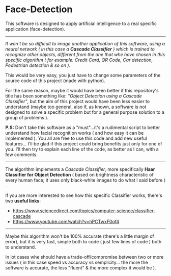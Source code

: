 # Face-Detection
This software is designed to apply artificial intelligence to a real specific application (face-detection).

***

*It won't be so difficult to image another application of this software, using a neural network ( in this case a **Cascade Classifier** ) which is trained to recognize other objects, different from the one that whe have chosen in this specific algorithm ( for example: Credit Card, QR Code, Car detection, Pedestrian detection & so on ).*

This would be very easy, you just have to change some parameters of the source code of this project (made with python).

For the same reason, maybe it would have been better if this repository's title has been something like: *"Object Detection using a Cascade Classifier"*, but the aim of this project would have been less easier to understand (maybe too general, also if, as known, a software is not designed to solve a specific problem but for a general purpose solution to a group of problems ). 

**P.S:** Don't take this software as a "must"...it's a rudimental script to better understand how facial recognition works ( and how easy it can be implemented ). 
You all are free to use this code and add new useful features... I'll be glad if this project could bring benefits just only for one of you.
I'll then try to explain each line of the code, as better as I can, with a few comments. 

***

The algorithm implements a *Cascade Classifier*, more specifically **Haar Classifier for Object Detection** ( based on brightness characteristic of every human face; it uses only black-white images to do what I said before ) . 

If you are more interested to see how this specific Classifier works, there's two **useful links**: 
   - https://www.sciencedirect.com/topics/computer-science/classifier-cascade
   - https://www.youtube.com/watch?v=hPCTwxF0qf4

***

Maybe this algorithm won't be 100% accurate (there's a little margin of error), but it is very fast, simple both to code ( just few lines of code ) both to understand. 

In lot cases whe should have a trade-off/compromise between two or more issues ( in this case speed vs accuracy vs semplicity... the more the software is accurate, the less "fluent" & the more complex it would be ).
